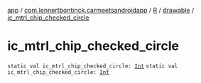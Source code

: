 [app](../../../index.md) / [com.lennertbontinck.carmeetsandroidapp](../../index.md) / [R](../index.md) / [drawable](index.md) / [ic_mtrl_chip_checked_circle](./ic_mtrl_chip_checked_circle.md)

# ic_mtrl_chip_checked_circle

`static val ic_mtrl_chip_checked_circle: `[`Int`](https://kotlinlang.org/api/latest/jvm/stdlib/kotlin/-int/index.html)
`static val ic_mtrl_chip_checked_circle: `[`Int`](https://kotlinlang.org/api/latest/jvm/stdlib/kotlin/-int/index.html)